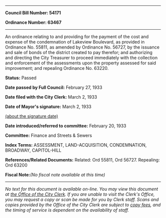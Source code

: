 

********

**Council Bill Number: 54171**
   
**Ordinance Number: 63467**
********

 An ordinance relating to and providing for the payment of the cost and expense of the condemnation of Lakeview Boulevard, as provided in Ordinance No. 55811, as amended by Ordinance No. 56727, by the issuance and sale of bonds of the district created to pay therefor; and authorizing and directing the City Treasurer to proceed immediately with the collection and enforcement of the assessments upon the property assessed for said improvement; and repealing Ordinance No. 63220.

**Status:** Passed
   
**Date passed by Full Council:** February 27, 1933
   
**Date filed with the City Clerk:** March 2, 1933
   
**Date of Mayor's signature:** March 2, 1933
   
[(about the signature date)](/~public/approvaldate.htm)
   
   
   
**Date introduced/referred to committee:** February 20, 1933
   
**Committee:** Finance and Streets & Sewers
   
   
**Index Terms:** ASSESSMENT, LAND-ACQUISITION, CONDEMNATION, BROADWAY, CAPITOL-HILL

**References/Related Documents:** Related: Ord 55811, Ord 56727. Repealing: Ord 63200

**Fiscal Note:**_(No fiscal note available at this time)_
********

_No text for this document is available on-line. You may view this document at [the Office of the City Clerk](http://www.seattle.gov/leg/clerk/contactUs.htm). If you are unable to visit the Clerk's Office, you may request a copy or scan be made for you by Clerk staff. Scans and copies provided by the Office of the City Clerk are subject to [copy fees](http://clerk.seattle.gov/~public/clerkfees.htm), and the timing of service is dependent on the availability of staff._


